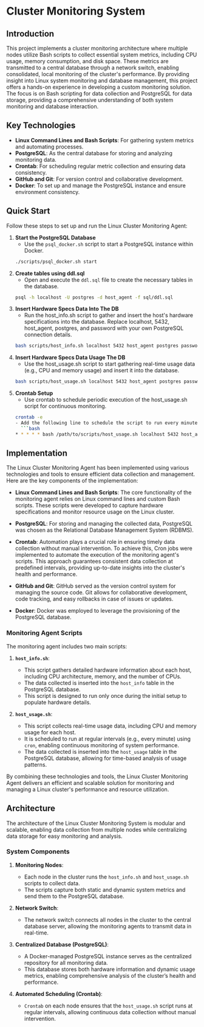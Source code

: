 # Cluster Monitoring System

## Introduction

This project implements a cluster monitoring architecture where multiple nodes utilize Bash scripts to collect essential system metrics, including CPU usage, memory consumption, and disk space. These metrics are transmitted to a central database through a network switch, enabling consolidated, local monitoring of the cluster's performance. By providing insight into Linux system monitoring and database management, this project offers a hands-on experience in developing a custom monitoring solution. The focus is on Bash scripting for data collection and PostgreSQL for data storage, providing a comprehensive understanding of both system monitoring and database interaction.

## Key Technologies

- **Linux Command Lines and Bash Scripts**: For gathering system metrics and automating processes.
- **PostgreSQL**: As the central database for storing and analyzing monitoring data.
- **Crontab**: For scheduling regular metric collection and ensuring data consistency.
- **GitHub and Git**: For version control and collaborative development.
- **Docker**: To set up and manage the PostgreSQL instance and ensure environment consistency.


## Quick Start

Follow these steps to set up and run the Linux Cluster Monitoring Agent:

1. **Start the PostgreSQL Database**
   - Use the `psql_docker.sh` script to start a PostgreSQL instance within Docker.
   ```bash
   ./scripts/psql_docker.sh start
   
2. **Create tables using ddl.sql**
   - Open and execute the `ddl.sql` file to create the necessary tables in the database.
   ```bash
   psql -h localhost -U postgres -d host_agent -f sql/ddl.sql
   
3. **Insert Hardware Specs Data Into The DB**
   - Run the host_info.sh script to gather and insert the host's hardware specifications into the database. Replace localhost, 5432, host_agent, postgres, and password with your own PostgreSQL connection details.
   ```bash
   bash scripts/host_info.sh localhost 5432 host_agent postgres password

4. **Insert Hardware Specs Data Usage The DB**
   - Use the host_usage.sh script to start gathering real-time usage data (e.g., CPU and memory usage) and insert it into the database.
   ```bash
   bash scripts/host_usage.sh localhost 5432 host_agent postgres password
   
5. **Crontab Setup**
   - Use crontab to schedule periodic execution of the host_usage.sh script for continuous monitoring.
   ```bash
   crontab -e
   - Add the following line to schedule the script to run every minute (modify as needed):
     ```bash
   * * * * * bash /path/to/scripts/host_usage.sh localhost 5432 host_agent postgres password


## Implementation

The Linux Cluster Monitoring Agent has been implemented using various technologies and tools to ensure efficient data collection and management. Here are the key components of the implementation:

- **Linux Command Lines and Bash Scripts**: The core functionality of the monitoring agent relies on Linux command lines and custom Bash scripts. These scripts were developed to capture hardware specifications and monitor resource usage on the Linux cluster.

- **PostgreSQL**: For storing and managing the collected data, PostgreSQL was chosen as the Relational Database Management System (RDBMS).

- **Crontab**: Automation plays a crucial role in ensuring timely data collection without manual intervention. To achieve this, Cron jobs were implemented to automate the execution of the monitoring agent's scripts. This approach guarantees consistent data collection at predefined intervals, providing up-to-date insights into the cluster's health and performance.

- **GitHub and Git**: GitHub served as the version control system for managing the source code. Git allows for collaborative development, code tracking, and easy rollbacks in case of issues or updates.

- **Docker**: Docker was employed to leverage the provisioning of the PostgreSQL database.

### Monitoring Agent Scripts

The monitoring agent includes two main scripts:

1. **`host_info.sh`**: 
   - This script gathers detailed hardware information about each host, including CPU architecture, memory, and the number of CPUs.
   - The data collected is inserted into the `host_info` table in the PostgreSQL database.
   - This script is designed to run only once during the initial setup to populate hardware details.

2. **`host_usage.sh`**:
   - This script collects real-time usage data, including CPU and memory usage for each host.
   - It is scheduled to run at regular intervals (e.g., every minute) using `cron`, enabling continuous monitoring of system performance.
   - The data collected is inserted into the `host_usage` table in the PostgreSQL database, allowing for time-based analysis of usage patterns.

By combining these technologies and tools, the Linux Cluster Monitoring Agent delivers an efficient and scalable solution for monitoring and managing a Linux cluster's performance and resource utilization.


## Architecture

The architecture of the Linux Cluster Monitoring System is modular and scalable, enabling data collection from multiple nodes while centralizing data storage for easy monitoring and analysis.

### System Components

1. **Monitoring Nodes**:
   - Each node in the cluster runs the `host_info.sh` and `host_usage.sh` scripts to collect data.
   - The scripts capture both static and dynamic system metrics and send them to the PostgreSQL database.
   
2. **Network Switch**:
   - The network switch connects all nodes in the cluster to the central database server, allowing the monitoring agents to transmit data in real-time.

3. **Centralized Database (PostgreSQL)**:
   - A Docker-managed PostgreSQL instance serves as the centralized repository for all monitoring data.
   - This database stores both hardware information and dynamic usage metrics, enabling comprehensive analysis of the cluster’s health and performance.

4. **Automated Scheduling (Crontab)**:
   - `Crontab` on each node ensures that the `host_usage.sh` script runs at regular intervals, allowing continuous data collection without manual intervention.










   
